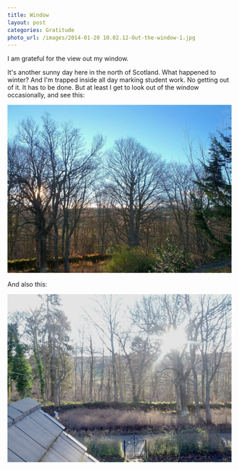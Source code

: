 ```yaml
---
title: Window
layout: post
categories: Gratitude
photo_url: /images/2014-01-20 10.02.12-Out-the-window-1.jpg
---
```


I am grateful for the view out my window.

It's another sunny day here in the north of Scotland. What happened to winter? And I'm trapped inside all day marking student work. No getting out of it. It has to be done. But at least I get to look out of the window occasionally, and see this:

![Out the window 1](/images/2014-01-20-10-02-12-Out-the-window-1.jpg)

And also this:

![Out the window 2](/images/2014-01-20-10-02-33-Out-the-window-2.jpg)

